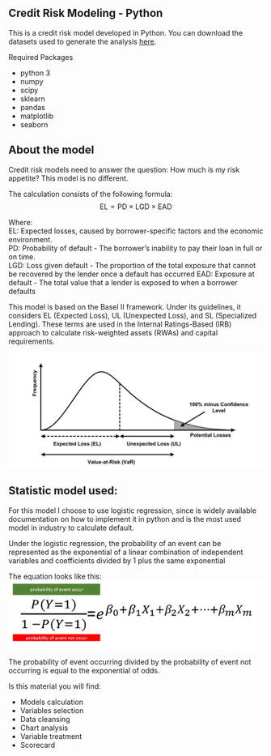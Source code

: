 ## Credit Risk Modeling - Python

This is a credit risk model developed in Python. You can download the datasets used to generate the analysis [here](https://drive.google.com/drive/folders/1IM7wfiwvzlngdyyr-L7Dafdk7oXZZBgN?usp=sharing).

Required Packages
- python 3
- numpy
- scipy
- sklearn
- pandas
- matplotlib
- seaborn

## About the model

Credit risk models need to answer the question: How much is my risk appetite? This model is no different.

The calculation consists of the following formula: $$\text{EL} = \text{PD} \times \text{LGD} \times \text{EAD}$$

Where:  
EL: Expected losses, caused by borrower-specific factors and the economic environment.  
PD: Probability of default - The borrower’s inability to pay their loan in full or on time.  
LGD: Loss given default - The proportion of the total exposure that cannot be recovered by the lender once a default has occurred 
EAD: Exposure at default - The total value that a lender is exposed to when a borrower defaults

This model is based on the Basel II framework. Under its guidelines, it considers EL (Expected Loss), UL (Unexpected Loss), and SL (Specialized Lending). These terms are used in the Internal Ratings-Based (IRB) approach to calculate risk-weighted assets (RWAs) and capital requirements.

![loss distribution](images/P_Loss.png)

## Statistic model used:  
For this model I choose to use logistic regression, since is widely available documentation on how to implement it in python and is the most used model in industry to calculate default.  

Under the logistic regression, the probability of an event can be represented as the exponential of a linear combination of independent variables and coefficients divided by 1 plus the same exponential

The equation looks like this:
![logistic regression](images/logistic.png)

The probability of event occurring divided by the probability of event not occurring is equal to the exponential of odds.

Is this material you will find:
- Models calculation
- Variables selection
- Data cleansing
- Chart analysis
- Variable treatment
- Scorecard


